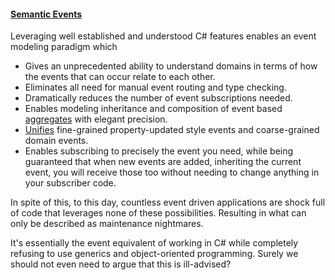 ﻿<div>

#### [Semantic Events](../paradigms/semantic-events/introduction.md)
Leveraging well established and understood C# features enables an event modeling paradigm which
* Gives an unprecedented ability to understand domains in terms of how the events that can occur relate to each other.
* Eliminates all need for manual event routing and type checking.
* Dramatically reduces the number of event subscriptions needed.
* Enables modeling inheritance and composition of event based [aggregates](../docs/prerequisite-terms.md#aggregate) with elegant precision.
* [Unifies](../paradigms/semantic-events/property-updated-events.md) fine-grained property-updated style events and coarse-grained domain events.
* Enables subscribing to precisely the event you need, while being guaranteed that when new events are added, inheriting the current event, you will receive those too without needing to change anything in your subscriber code.

In spite of this, to this day, countless event driven applications are shock full of code that leverages none of these possibilities. Resulting in what can only be described as maintenance nightmares.

It's essentially the event equivalent of working in C# while completely refusing to use generics and object-oriented programming. Surely we should not even need to argue that this is ill-advised?

</div>
